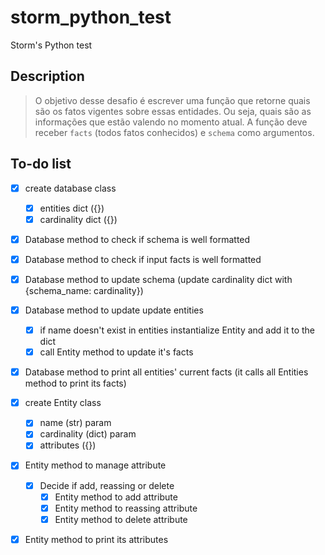 # storm_python_test
Storm's Python test

## Description
> O objetivo desse desafio é escrever uma função que retorne quais são os fatos vigentes sobre essas entidades.
> Ou seja, quais são as informações que estão valendo no momento atual.
> A função deve receber `facts` (todos fatos conhecidos) e `schema` como argumentos.

## To-do list
* [x] create database class
    * [x] entities dict ({})
    * [x] cardinality dict ({})
* [x] Database method to check if schema is well formatted
* [x] Database method to check if input facts is well formatted
* [x] Database method to update schema (update cardinality dict with {schema_name: cardinality})
* [x] Database method to update update entities
    * [x] if name doesn't exist in entities instantialize Entity and add it to the dict
    * [x] call Entity method to update it's facts
* [x] Database method to print all entities' current facts (it calls all Entities method to print its facts)

* [x] create Entity class
    * [x] name (str) param
    * [x] cardinality (dict) param
    * [x] attributes ({})
* [x] Entity method to manage attribute
    * [x] Decide if add, reassing or delete
        * [x] Entity method to add attribute
        * [x] Entity method to reassing attribute
        * [x] Entity method to delete attribute
* [x] Entity method to print its attributes